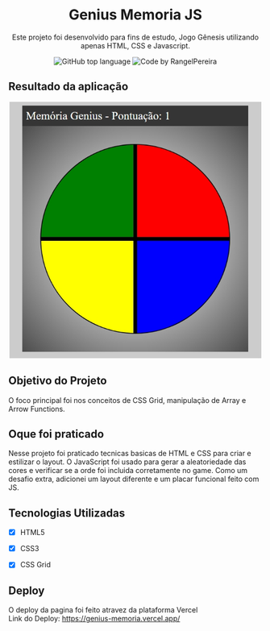 <h1 align="center">
Genius Memoria JS
</h1>

<p align="center">Este projeto foi desenvolvido para fins de estudo, 
Jogo Gênesis utilizando apenas HTML, CSS e Javascript. </p>

<p align="center">
  <img alt="GitHub top language" src="https://img.shields.io/github/languages/top/rangelPereira/Genius-memoria-JS?style=for-the-badge&logo=typescript">
  <img alt="Code by RangelPereira" src="https://img.shields.io/badge/Code%20by-RangelPereira-%237519C1?style=for-the-badge"><br/>
</p>

## Resultado da aplicação

<div align="center">
    <img  src="./git/main.jpg" width="500" />
</div>

## Objetivo do Projeto
O foco principal foi nos conceitos de CSS Grid, manipulação de Array e Arrow Functions.


## Oque foi praticado
Nesse projeto foi praticado tecnicas basicas de HTML e CSS para criar e estilizar o layout. O JavaScript foi usado para gerar a 
aleatoriedade das cores e verificar se a orde foi incluida corretamente no game.
Como um desafio extra, adicionei um layout diferente e um placar funcional feito com JS.


## Tecnologias Utilizadas

- [X] HTML5
- [X] CSS3
- [X] CSS Grid


## Deploy
O deploy da pagina foi feito atravez da plataforma Vercel <br>
Link do Deploy: https://genius-memoria.vercel.app/
